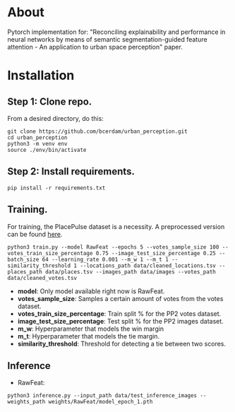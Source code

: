 # About

Pytorch implementation for: "Reconciling explainability and performance in neural networks by means of semantic segmentation-guided feature attention - An application to urban space perception" paper.


# Installation

## Step 1: Clone repo.

From a desired directory, do this:

```console
git clone https://github.com/bcerdam/urban_perception.git
cd urban_perception
python3 -m venv env
source ./env/bin/activate
```

## Step 2: Install requirements.

```console
pip install -r requirements.txt
```

## Training.

For training, the PlacePulse dataset is a necessity. A preprocessed version can be found [here](https://youtu.be/xvFZjo5PgG0).

```console
python3 train.py --model RawFeat --epochs 5 --votes_sample_size 100 --votes_train_size_percentage 0.75 --image_test_size_percentage 0.25 --batch_size 64 --learning_rate 0.001 --m_w 1 --m_t 1 --similarity_threshold 1 --locations_path data/cleaned_locations.tsv --places_path data/places.tsv --images_path data/images --votes_path data/cleaned_votes.tsv
```

- **model**: Only model available right now is RawFeat.
- **votes_sample_size**: Samples a certain amount of votes from the votes dataset.
- **votes_train_size_percentage**: Train split % for the PP2 votes dataset.
- **image_test_size_percentage**: Test split % for the PP2 images dataset.
- **m_w**: Hyperparameter that models the win margin
- **m_t**: Hyperparameter that models the tie margin.
- **similarity_threshold**: Threshold for detecting a tie between two scores.


## Inference

- RawFeat:

```console
python3 inference.py --input_path data/test_inference_images --weights_path weights/RawFeat/model_epoch_1.pth
```


